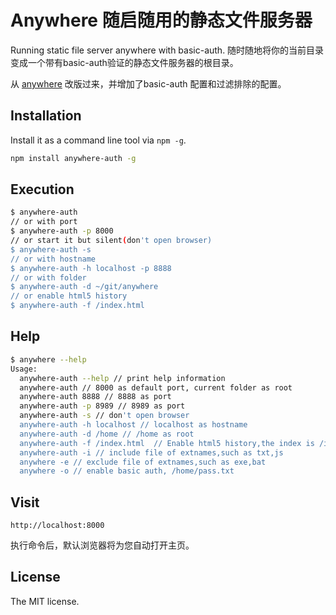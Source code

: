 Anywhere 随启随用的静态文件服务器
==============================

Running static file server anywhere with basic-auth. 随时随地将你的当前目录变成一个带有basic-auth验证的静态文件服务器的根目录。

从 [anywhere](https://github.com/JacksonTian/anywhere) 改版过来，并增加了basic-auth 配置和过滤排除的配置。


## Installation

Install it as a command line tool via `npm -g`.

```sh
npm install anywhere-auth -g
```

## Execution

```sh
$ anywhere-auth
// or with port
$ anywhere-auth -p 8000
// or start it but silent(don't open browser)
$ anywhere-auth -s
// or with hostname
$ anywhere-auth -h localhost -p 8888
// or with folder
$ anywhere-auth -d ~/git/anywhere
// or enable html5 history
$ anywhere-auth -f /index.html
```

## Help

```sh
$ anywhere --help
Usage:
  anywhere-auth --help // print help information
  anywhere-auth // 8000 as default port, current folder as root
  anywhere-auth 8888 // 8888 as port
  anywhere-auth -p 8989 // 8989 as port
  anywhere-auth -s // don't open browser
  anywhere-auth -h localhost // localhost as hostname
  anywhere-auth -d /home // /home as root
  anywhere-auth -f /index.html  // Enable html5 history,the index is /index.html
  anywhere-auth -i // include file of extnames,such as txt,js
  anywhere -e // exclude file of extnames,such as exe,bat
  anywhere -o // enable basic auth, /home/pass.txt
```

## Visit

```
http://localhost:8000
```
执行命令后，默认浏览器将为您自动打开主页。

## License
The MIT license.
